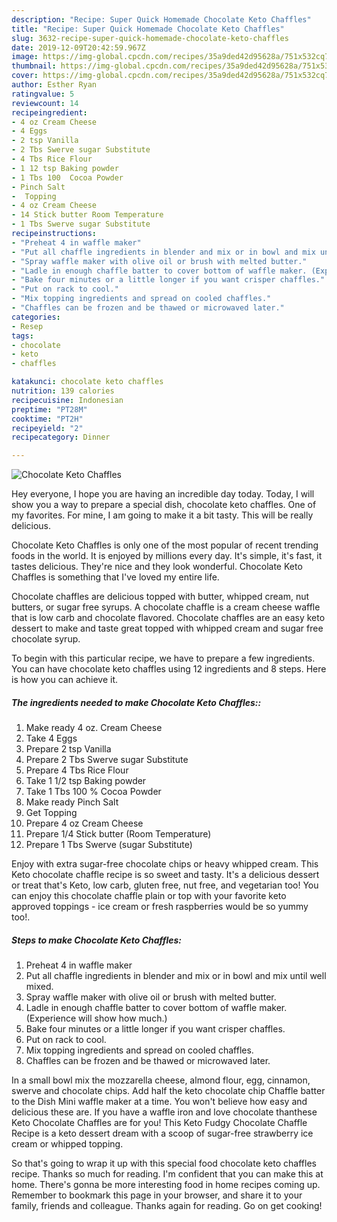 ```yaml
---
description: "Recipe: Super Quick Homemade Chocolate Keto Chaffles"
title: "Recipe: Super Quick Homemade Chocolate Keto Chaffles"
slug: 3632-recipe-super-quick-homemade-chocolate-keto-chaffles
date: 2019-12-09T20:42:59.967Z
image: https://img-global.cpcdn.com/recipes/35a9ded42d95628a/751x532cq70/chocolate-keto-chaffles-recipe-main-photo.jpg
thumbnail: https://img-global.cpcdn.com/recipes/35a9ded42d95628a/751x532cq70/chocolate-keto-chaffles-recipe-main-photo.jpg
cover: https://img-global.cpcdn.com/recipes/35a9ded42d95628a/751x532cq70/chocolate-keto-chaffles-recipe-main-photo.jpg
author: Esther Ryan
ratingvalue: 5
reviewcount: 14
recipeingredient:
- 4 oz Cream Cheese
- 4 Eggs
- 2 tsp Vanilla
- 2 Tbs Swerve sugar Substitute
- 4 Tbs Rice Flour
- 1 12 tsp Baking powder
- 1 Tbs 100  Cocoa Powder
- Pinch Salt
-  Topping
- 4 oz Cream Cheese
- 14 Stick butter Room Temperature
- 1 Tbs Swerve sugar Substitute
recipeinstructions:
- "Preheat 4 in waffle maker"
- "Put all chaffle ingredients in blender and mix or in bowl and mix until well mixed."
- "Spray waffle maker with olive oil or brush with melted butter."
- "Ladle in enough chaffle batter to cover bottom of waffle maker. (Experience will show how much.)"
- "Bake four minutes or a little longer if you want crisper chaffles."
- "Put on rack to cool."
- "Mix topping ingredients and spread on cooled chaffles."
- "Chaffles can be frozen and be thawed or microwaved later."
categories:
- Resep
tags:
- chocolate
- keto
- chaffles

katakunci: chocolate keto chaffles
nutrition: 139 calories
recipecuisine: Indonesian
preptime: "PT28M"
cooktime: "PT2H"
recipeyield: "2"
recipecategory: Dinner

---
```



![Chocolate Keto Chaffles](https://img-global.cpcdn.com/recipes/35a9ded42d95628a/751x532cq70/chocolate-keto-chaffles-recipe-main-photo.jpg)

Hey everyone, I hope you are having an incredible day today. Today, I will show you a way to prepare a special dish, chocolate keto chaffles. One of my favorites. For mine, I am going to make it a bit tasty. This will be really delicious.

Chocolate Keto Chaffles is only one of the most popular of recent trending foods in the world. It is enjoyed by millions every day. It's simple, it's fast, it tastes delicious. They're nice and they look wonderful. Chocolate Keto Chaffles is something that I've loved my entire life.

Chocolate chaffles are delicious topped with butter, whipped cream, nut butters, or sugar free syrups. A chocolate chaffle is a cream cheese waffle that is low carb and chocolate flavored. Chocolate chaffles are an easy keto dessert to make and taste great topped with whipped cream and sugar free chocolate syrup.


To begin with this particular recipe, we have to prepare a few ingredients. You can have chocolate keto chaffles using 12 ingredients and 8 steps. Here is how you can achieve it.

##### The ingredients needed to make Chocolate Keto Chaffles::

1. Make ready 4 oz. Cream Cheese
1. Take 4 Eggs
1. Prepare 2 tsp Vanilla
1. Prepare 2 Tbs Swerve sugar Substitute
1. Prepare 4 Tbs Rice Flour
1. Take 1 1/2 tsp Baking powder
1. Take 1 Tbs 100 % Cocoa Powder
1. Make ready Pinch Salt
1. Get  Topping
1. Prepare 4 oz Cream Cheese
1. Prepare 1/4 Stick butter (Room Temperature)
1. Prepare 1 Tbs Swerve (sugar Substitute)


Enjoy with extra sugar-free chocolate chips or heavy whipped cream. This Keto chocolate chaffle recipe is so sweet and tasty. It&#39;s a delicious dessert or treat that&#39;s Keto, low carb, gluten free, nut free, and vegetarian too! You can enjoy this chocolate chaffle plain or top with your favorite keto approved toppings - ice cream or fresh raspberries would be so yummy too!. 

##### Steps to make Chocolate Keto Chaffles:

1. Preheat 4 in waffle maker
1. Put all chaffle ingredients in blender and mix or in bowl and mix until well mixed.
1. Spray waffle maker with olive oil or brush with melted butter.
1. Ladle in enough chaffle batter to cover bottom of waffle maker. (Experience will show how much.)
1. Bake four minutes or a little longer if you want crisper chaffles.
1. Put on rack to cool.
1. Mix topping ingredients and spread on cooled chaffles.
1. Chaffles can be frozen and be thawed or microwaved later.


In a small bowl mix the mozzarella cheese, almond flour, egg, cinnamon, swerve and chocolate chips. Add half the keto chocolate chip Chaffle batter to the Dish Mini waffle maker at a time. You won&#39;t believe how easy and delicious these are. If you have a waffle iron and love chocolate thanthese Keto Chocolate Chaffles are for you! This Keto Fudgy Chocolate Chaffle Recipe is a keto dessert dream with a scoop of sugar-free strawberry ice cream or whipped topping. 

So that's going to wrap it up with this special food chocolate keto chaffles recipe. Thanks so much for reading. I'm confident that you can make this at home. There's gonna be more interesting food in home recipes coming up. Remember to bookmark this page in your browser, and share it to your family, friends and colleague. Thanks again for reading. Go on get cooking!
